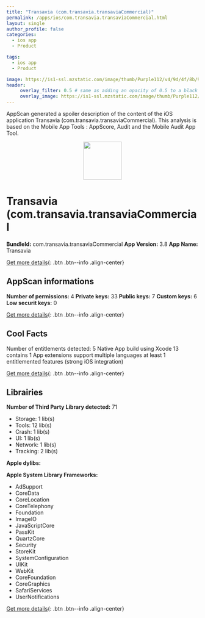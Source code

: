 ```yaml
---
title: "Transavia (com.transavia.transaviaCommercial)"
permalink: /apps/ios/com.transavia.transaviaCommercial.html
layout: single
author_profile: false
categories: 
  - ios app 
  - Product 

tags: 
  - ios app 
  - Product 

image: https://is1-ssl.mzstatic.com/image/thumb/Purple112/v4/9d/4f/8b/9d4f8bbf-165e-8550-d43a-3970d54bcfdb/AppIcon-1x_U007emarketing-0-7-0-85-220.png/512x512bb.jpg
header: 
     overlay_filter: 0.5 # same as adding an opacity of 0.5 to a black background
     overlay_image: https://is1-ssl.mzstatic.com/image/thumb/Purple112/v4/9d/4f/8b/9d4f8bbf-165e-8550-d43a-3970d54bcfdb/AppIcon-1x_U007emarketing-0-7-0-85-220.png/512x512bb.jpg
---
```

AppScan generated a spoiler description of the content of the iOS application Transavia (com.transavia.transaviaCommercial). This analysis is based on the Mobile App Tools : AppScore, Audit and the Mobile Audit App Tool.

  
  
<div style="text-align: center;"><img src="https://is1-ssl.mzstatic.com/image/thumb/Purple112/v4/9d/4f/8b/9d4f8bbf-165e-8550-d43a-3970d54bcfdb/AppIcon-1x_U007emarketing-0-7-0-85-220.png/512x512bb.jpg" width="100" height="100"></div>  
  
# Transavia (com.transavia.transaviaCommercial

**BundleId:** com.transavia.transaviaCommercial
**App Version:** 3.8
**App Name:** Transavia


[Get more details](/pricing.html){: .btn .btn--info .align-center}  
  
## AppScan informations 

**Number of permissions:** 4
**Private keys:** 33
**Public keys:** 7
**Custom keys:** 6
**Low securit keys:** 0
  
[Get more details](/pricing.html){: .btn .btn--info .align-center}

## Cool Facts

Number of entitlements detected: 5
Native App
build using Xcode 13
contains 1 App extensions
support multiple languages
at least 1 entitlemented features (strong iOS integration)
  
[Get more details](/pricing.html){: .btn .btn--info .align-center}

## Librairies 
**Number of Third Party Library detected:** 71
- Storage: 1 lib(s)
- Tools: 12 lib(s)
- Crash: 1 lib(s)
- UI: 1 lib(s)
- Network: 1 lib(s)
- Tracking: 2 lib(s)

**Apple dylibs:**


**Apple System Library Frameworks:**
- AdSupport
- CoreData
- CoreLocation
- CoreTelephony
- Foundation
- ImageIO
- JavaScriptCore
- PassKit
- QuartzCore
- Security
- StoreKit
- SystemConfiguration
- UIKit
- WebKit
- CoreFoundation
- CoreGraphics
- SafariServices
- UserNotifications


  
[Get more details](/pricing.html){: .btn .btn--info .align-center}

